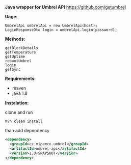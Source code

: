 **Java wrapper for Umbrel API**
https://github.com/getumbrel

**Uage:**

```
UmbrelApi umbrelApi = new UmbrelApi(host);
LoginResponseDto login = umbrelApi.login(password);
```
**Methods:**
```
getBlockDetails
getTemperature
getUptime
rebootUmbrel
login
getSync
```

**Requirements:**
* maven
* java 1.8

**Instalation:**

clone and run 
```
mvn clean install
```

than add dependency 

```xml
<dependency>
  <groupId>cz.mipemco.umbrel</groupId>
  <artifactId>umbrel-api</artifactId>
  <version>1.0-SNAPSHOT</version>
</dependency>

